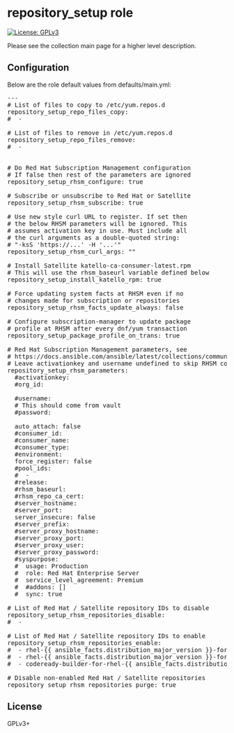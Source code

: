 # repository_setup role

[![License: GPLv3](https://img.shields.io/badge/license-GPLv3-brightgreen.svg)](https://www.gnu.org/licenses/gpl-3.0)

Please see the collection main page for a higher level description.

## Configuration

Below are the role default values from defaults/main.yml:

<pre>
---
# List of files to copy to /etc/yum.repos.d
repository_setup_repo_files_copy:
#  -

# List of files to remove in /etc/yum.repos.d
repository_setup_repo_files_remove:
#  -


# Do Red Hat Subscription Management configuration
# If false then rest of the parameters are ignored
repository_setup_rhsm_configure: true

# Subscribe or unsubscribe to Red Hat or Satellite
repository_setup_rhsm_subscribe: true

# Use new style curl URL to register. If set then
# the below RHSM parameters will be ignored. This
# assumes activation key in use. Must include all
# the curl arguments as a double-quoted string:
# "-ksS 'https://...' -H '...'"
repository_setup_rhsm_curl_args: ""

# Install Satellite katello-ca-consumer-latest.rpm
# This will use the rhsm_baseurl variable defined below
repository_setup_install_katello_rpm: true

# Force updating system facts at RHSM even if no
# changes made for subscription or repositories
repository_setup_rhsm_facts_update_always: false

# Configure subscription-manager to update package
# profile at RHSM after every dnf/yum transaction
repository_setup_package_profile_on_trans: true

# Red Hat Subscription Management parameters, see
# https://docs.ansible.com/ansible/latest/collections/community/general/redhat_subscription_module.html
# Leave activationkey and username undefined to skip RHSM configuration
repository_setup_rhsm_parameters:
  #activationkey:
  #org_id:

  #username:
  # This should come from vault
  #password:

  auto_attach: false
  #consumer_id:
  #consumer_name:
  #consumer_type:
  #environment:
  force_register: false
  #pool_ids:
  #  -
  #release:
  #rhsm_baseurl:
  #rhsm_repo_ca_cert:
  #server_hostname:
  #server_port:
  server_insecure: false
  #server_prefix:
  #server_proxy_hostname:
  #server_proxy_port:
  #server_proxy_user:
  #server_proxy_password:
  #syspurpose:
  #  usage: Production
  #  role: Red Hat Enterprise Server
  #  service_level_agreement: Premium
  #  #addons: []
  #  sync: true

# List of Red Hat / Satellite repository IDs to disable
repository_setup_rhsm_repositories_disable:
#  -

# List of Red Hat / Satellite repository IDs to enable
repository_setup_rhsm_repositories_enable:
#  - rhel-{{ ansible_facts.distribution_major_version }}-for-x86_64-baseos-rpms
#  - rhel-{{ ansible_facts.distribution_major_version }}-for-x86_64-appstream-rpms
#  - codeready-builder-for-rhel-{{ ansible_facts.distribution_major_version }}-x86_64-rpms

# Disable non-enabled Red Hat / Satellite repositories
repository_setup_rhsm_repositories_purge: true
</pre>

## License

GPLv3+
